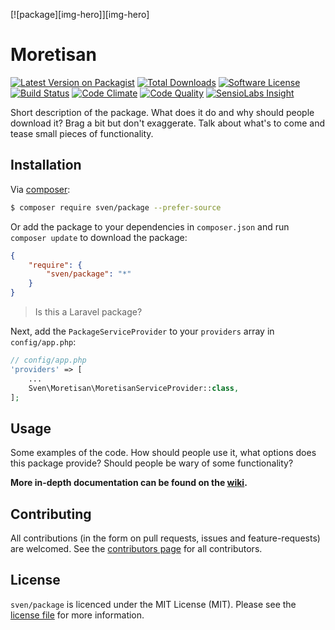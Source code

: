 [![package][img-hero]][img-hero]

# Moretisan

[![Latest Version on Packagist][ico-version]][link-packagist]
[![Total Downloads][ico-downloads]][link-downloads]
[![Software License][ico-license]](LICENSE.md)
[![Build Status][ico-travis]][link-travis]
[![Code Climate][ico-codeclimate]][link-codeclimate]
[![Code Quality][ico-quality]][link-quality]
[![SensioLabs Insight][ico-insight]][link-insight]

Short description of the package. What does it do and why should people download
it? Brag a bit but don't exaggerate. Talk about what's to come and tease small
pieces of functionality.

## Installation
Via [composer](http://getcomposer.org):

```bash
$ composer require sven/package --prefer-source
```

Or add the package to your dependencies in `composer.json` and run
`composer update` to download the package:

```json
{
    "require": {
        "sven/package": "*"
    }
}
```

> Is this a Laravel package?

Next, add the `PackageServiceProvider` to your `providers` array in `config/app.php`:

```php
// config/app.php
'providers' => [
    ...
    Sven\Moretisan\MoretisanServiceProvider::class,
];
```

## Usage
Some examples of the code. How should people use it, what options does this package
provide? Should people be wary of some functionality?

**More in-depth documentation can be found on the [wiki](../../wiki).**

## Contributing
All contributions (in the form on pull requests, issues and feature-requests) are
welcomed. See the [contributors page](../../graphs/contributors) for all contributors.

## License
`sven/package` is licenced under the MIT License (MIT). Please see the
[license file](LICENSE.md) for more information.

[ico-version]: https://img.shields.io/packagist/v/sven/package.svg?style=flat-square
[ico-license]: https://img.shields.io/badge/license-MIT-green.svg?style=flat-square
[ico-downloads]: https://img.shields.io/packagist/dt/sven/package.svg?style=flat-square
[ico-travis]: https://img.shields.io/travis/svenluijten/package.svg?style=flat-square
[ico-codeclimate]: https://img.shields.io/codeclimate/github/svenluijten/package.svg?style=flat-square
[ico-quality]: https://img.shields.io/scrutinizer/g/svenluijten/package.svg?style=flat-square
[ico-insight]: https://img.shields.io/sensiolabs/i/insight-id.svg?style=flat-square
[ico-hero]: https://cloud.githubusercontent.com/assets/11269635/14202863/c0b21296-f7fa-11e5-9ef1-2f684537ee24.jpg

[link-packagist]: https://packagist.org/packages/sven/package
[link-downloads]: https://packagist.org/packages/sven/package
[link-travis]: https://travis-ci.org/svenluijten/package
[link-codeclimate]: https://codeclimate.com/github/svenluijten/package
[link-quality]: https://scrutinizer-ci.com/g/svenluijten/package/?branch=master
[link-insight]: https://insight.sensiolabs.com/projects/insight-id
